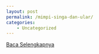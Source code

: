 ```yaml
---
layout: post
permalink: /mimpi-singa-dan-ular/
categories:
    - Uncategorized
---
```


[Baca Selengkapnya](/08)